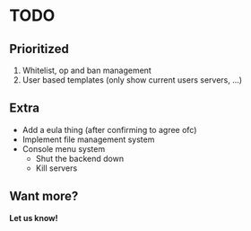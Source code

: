 TODO
====

Prioritized
-----------
1. Whitelist, op and ban management
1. User based templates (only show current users servers, ...)

Extra
-----
- Add a eula thing (after confirming to agree ofc)
- Implement file management system
- Console menu system
    - Shut the backend down
    - Kill servers

Want more?
----------
**Let us know!**
